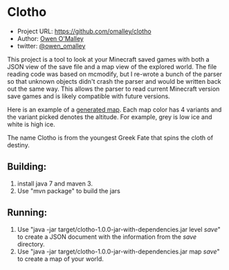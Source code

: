 Clotho
========
* Project URL: https://github.com/omalley/clotho
* Author: [Owen O'Malley](http://people.apache.org/~omalley)
* twitter: [@owen_omalley](https://twitter.com/owen_omalley)

This project is a tool to look at your Minecraft saved games with both
a JSON view of the save file and a map view of the explored world. The
file reading code was based on mcmodify, but I re-wrote a bunch of the
parser so that unknown objects didn't crash the parser and would be
written back out the same way. This allows the parser to read current
Minecraft version save games and is likely compatible with future
versions.

Here is an example of a [generated
map](https://raw.githubusercontent.com/omalley/clotho/master/Creative-map.png).
Each map color has 4 variants and the variant picked denotes the
altitude. For example, grey is low ice and white is high ice.

The name Clotho is from the youngest Greek Fate that spins the cloth
of destiny.

## Building:
1. install java 7 and maven 3.
2. Use "mvn package" to build the jars

## Running:
1. Use "java -jar target/clotho-1.0.0-jar-with-dependencies.jar level *save*" 
to create a JSON document with the information from the *save* directory.
2. Use "java -jar target/clotho-1.0.0-jar-with-dependencies.jar map *save*" 
to create a map of your world.
